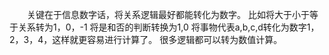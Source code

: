 
&emsp;&emsp;关键在于信息数字话，将关系逻辑最好都能转化为数字。
比如将大于小于等于关系转为1，0，-1
将是和否的判断转换为1,0
将事物代表a,b,c,d转化为数字1，2，3，4，这样就更容易进行计算了。
很多逻辑都可以转为数值计算。
